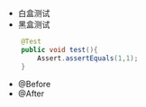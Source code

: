 - 白盒测试
- 黑盒测试

```java
    @Test
    public void test(){
        Assert.assertEquals(1,1);
    }
```

- @Before
- @After


